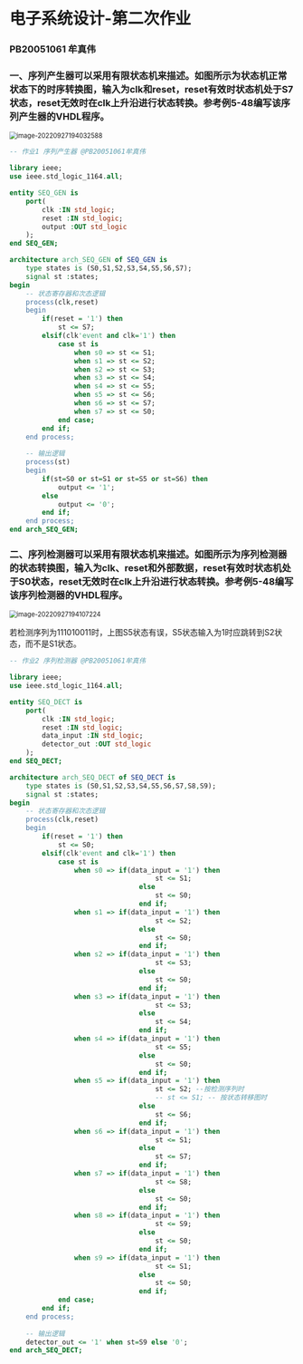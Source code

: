 # 电子系统设计-第二次作业

### PB20051061	牟真伟

### 一、序列产生器可以采用有限状态机来描述。如图所示为状态机正常状态下的时序转换图，输入为clk和reset，reset有效时状态机处于S7状态，reset无效时在clk上升沿进行状态转换。参考例5-48编写该序列产生器的VHDL程序。

<img src="https://gitee.com/aweary/img/raw/master/img/image-20220927194032588.png" alt="image-20220927194032588" style="zoom:80%;" />



```vhdl
-- 作业1 序列产生器 @PB20051061牟真伟

library ieee;
use ieee.std_logic_1164.all;

entity SEQ_GEN is
	port(
		clk :IN std_logic;
		reset :IN std_logic;
		output :OUT std_logic
	);
end SEQ_GEN;

architecture arch_SEQ_GEN of SEQ_GEN is
	type states is (S0,S1,S2,S3,S4,S5,S6,S7);
	signal st :states;
begin
	-- 状态寄存器和次态逻辑
	process(clk,reset)
	begin
		if(reset = '1') then
			st <= S7;
		elsif(clk'event and clk='1') then
			case st is
				when s0 => st <= S1;
				when s1 => st <= S2;
				when s2 => st <= S3;
				when s3 => st <= S4;
				when s4 => st <= S5;
				when s5 => st <= S6;
				when s6 => st <= S7;
				when s7 => st <= S0;
			end case;
		end if;
	end process;
	
	-- 输出逻辑
	process(st)
	begin
		if(st=S0 or st=S1 or st=S5 or st=S6) then
			output <= '1';
		else
			output <= '0';
		end if;
	end process;
end arch_SEQ_GEN;
```

### 二、序列检测器可以采用有限状态机来描述。如图所示为序列检测器的状态转换图，输入为clk、reset和外部数据，reset有效时状态机处于S0状态，reset无效时在clk上升沿进行状态转换。参考例5-48编写该序列检测器的VHDL程序。

<img src="https://gitee.com/aweary/img/raw/master/img/image-20220927194107224.png" alt="image-20220927194107224" style="zoom:80%;" />

若检测序列为111010011时，上图S5状态有误，S5状态输入为1时应跳转到S2状态，而不是S1状态。

``` vhdl
-- 作业2 序列检测器 @PB20051061牟真伟

library ieee;
use ieee.std_logic_1164.all;

entity SEQ_DECT is
	port(
		clk :IN std_logic;
		reset :IN std_logic;
		data_input :IN std_logic;
		detector_out :OUT std_logic
	);
end SEQ_DECT;

architecture arch_SEQ_DECT of SEQ_DECT is
	type states is (S0,S1,S2,S3,S4,S5,S6,S7,S8,S9);
	signal st :states;
begin
	-- 状态寄存器和次态逻辑
	process(clk,reset)
	begin
		if(reset = '1') then
			st <= S0;
		elsif(clk'event and clk='1') then
			case st is
				when s0 => if(data_input = '1') then
									st <= S1;
								else 
									st <= S0;
								end if;
				when s1 => if(data_input = '1') then
									st <= S2;
								else 
									st <= S0;
								end if;
				when s2 => if(data_input = '1') then
									st <= S3;
								else 
									st <= S0;
								end if;
				when s3 => if(data_input = '1') then
									st <= S3;
								else 
									st <= S4;
								end if;
				when s4 => if(data_input = '1') then
									st <= S5;
								else 
									st <= S0;
								end if;
				when s5 => if(data_input = '1') then
									st <= S2; --按检测序列时
                                    -- st <= S1; -- 按状态转移图时
								else 
									st <= S6;
								end if;
				when s6 => if(data_input = '1') then
									st <= S1;
								else 
									st <= S7;
								end if;
				when s7 => if(data_input = '1') then
									st <= S8;
								else 
									st <= S0;
								end if;
				when s8 => if(data_input = '1') then
									st <= S9;
								else 
									st <= S0;
								end if;
				when s9 => if(data_input = '1') then
									st <= S1;
								else 
									st <= S0;
								end if;								
			end case;
		end if;
	end process;
	
	-- 输出逻辑
    detector_out <= '1' when st=S9 else '0';
end arch_SEQ_DECT;
```

